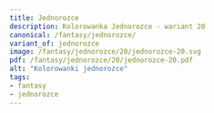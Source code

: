 ```yaml
---
title: Jednorozce
description: Kolorowanka Jednorozce - wariant 20
canonical: /fantasy/jednorozce/
variant_of: jednorozce
image: /fantasy/jednorozce/20/jednorozce-20.svg
pdf: /fantasy/jednorozce/20/jednorozce-20.pdf
alt: "Kolorowanki jednorozce"
tags:
- fantasy
- jednorozce
---
```

